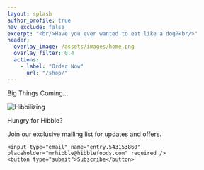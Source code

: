 ```yaml
---
layout: splash
author_profile: true
nav_exclude: false
excerpt: "<br/>Have you ever wanted to eat like a dog?<br/>"
header:
  overlay_image: /assets/images/home.png
  overlay_filter: 0.4
  actions:
    - label: "Order Now"
      url: "/shop/"
---
```


<span class="big-red">Big Things Coming...</span>

<div class="centered-gif">
  <img src="https://media2.giphy.com/media/v1.Y2lkPTc5MGI3NjExMHZnbG9qcG5xbHF0NXdpOXloaTNpNnV4MWVlNWdmMXUyd2g1dmlzbyZlcD12MV9pbnRlcm5hbF9naWZfYnlfaWQmY3Q9Zw/jRmcKkyhOY43Uy8PDc/giphy.gif" alt="Hibbilizing">
</div>

<iframe name="hidden_iframe" style="display:none;"></iframe>


<div class="email-box">
<p class="label-text">Hungry for Hibble?</p> 
    <p class="label-text">Join our exclusive mailing list for updates and offers.</p>
  <form class="email-form"
        id="subscribe-form"
        action="https://docs.google.com/forms/u/3/d/e/1FAIpQLSd0I4tlBMiEkcDwHCoPOX6OvEC7kxALJMJ9KhPqvfNJb0tHzA/formResponse"
        method="POST"
        target="hidden_iframe"
        onsubmit="document.getElementById('thank-you').style.display='block';">
    
    <input type="email" name="entry.543153860" placeholder="mrhibble@hibblefoods.com" required />
    <button type="submit">Subscribe</button>
  </form>

  <p id="thank-you" class="label-text" style="display:none; color: green;">
    Thanks for subscribing!
  </p>
</div>
